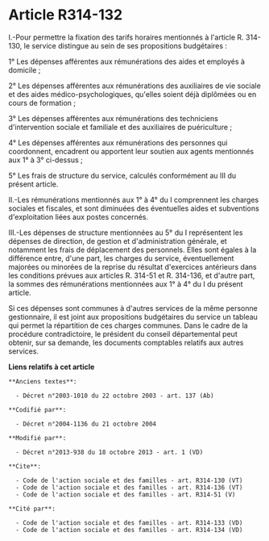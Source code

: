 # Article R314-132

I.-Pour permettre la fixation des tarifs horaires mentionnés à l'article R. 314-130, le service distingue au sein de ses
propositions budgétaires : 

1° Les dépenses afférentes aux rémunérations des aides et employés à domicile ; 

2° Les dépenses afférentes aux rémunérations des auxiliaires de vie sociale et des aides médico-psychologiques, qu'elles
soient déjà diplômées ou en cours de formation ; 

3° Les dépenses afférentes aux rémunérations des techniciens d'intervention sociale et familiale et des auxiliaires de
puériculture ; 

4° Les dépenses afférentes aux rémunérations des personnes qui coordonnent, encadrent ou apportent leur soutien aux agents
mentionnés aux 1° à 3° ci-dessus ; 

5° Les frais de structure du service, calculés conformément au III du présent article. 

II.-Les rémunérations mentionnés aux 1° à 4° du I comprennent les charges sociales et fiscales, et sont diminuées des
éventuelles aides et subventions d'exploitation liées aux postes concernés. 

III.-Les dépenses de structure mentionnées au 5° du I représentent les dépenses de direction, de gestion et d'administration
générale, et notamment les frais de déplacement des personnels. Elles sont égales à la différence entre, d'une part, les
charges du service, éventuellement majorées ou minorées de la reprise du résultat d'exercices antérieurs dans les conditions
prévues aux articles R. 314-51 et R. 314-136, et d'autre part, la sommes des rémunérations mentionnées aux 1° à 4° du I du
présent article. 

Si ces dépenses sont communes à d'autres services de la même personne gestionnaire, il est joint aux propositions budgétaires
du service un tableau qui permet la répartition de ces charges communes. Dans le cadre de la procédure contradictoire, le
président du conseil départemental peut obtenir, sur sa demande, les documents comptables relatifs aux autres services.

**Liens relatifs à cet article**

	**Anciens textes**:

	  - Décret n°2003-1010 du 22 octobre 2003 - art. 137 (Ab)

	**Codifié par**:

	  - Décret n°2004-1136 du 21 octobre 2004

	**Modifié par**:

	  - Décret n°2013-938 du 18 octobre 2013 - art. 1 (VD)

	**Cite**:

	  - Code de l'action sociale et des familles - art. R314-130 (VT)
	  - Code de l'action sociale et des familles - art. R314-136 (VT)
	  - Code de l'action sociale et des familles - art. R314-51 (V)

	**Cité par**:

	  - Code de l'action sociale et des familles - art. R314-133 (VD)
	  - Code de l'action sociale et des familles - art. R314-134 (VD)

